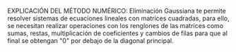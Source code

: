 EXPLICACIÓN DEL MÉTODO NUMÉRICO:
Eliminación Gaussiana te permite resolver sistemas de ecuaciones lineales con matrices cuadradas, para ello, se necesitan realizar
operaciones con los renglones de las matrices como sumas, restas, multiplicación de coeficientes y cambios de filas para que al final
se obtengan "0" por debajo de la diagonal principal.
